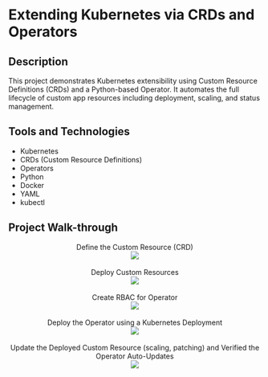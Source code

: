 <h1>Extending Kubernetes via CRDs and Operators</h1>


<h2>Description</h2>
This project demonstrates Kubernetes extensibility using Custom Resource Definitions (CRDs) and a Python-based Operator. It automates the full lifecycle of custom app resources including deployment, scaling, and status management.
<br />


<h2>Tools and Technologies</h2>

- Kubernetes
- CRDs (Custom Resource Definitions)
- Operators
- Python
- Docker
- YAML
- kubectl

<h2>Project Walk-through</h2>

<p align="center">
Define the Custom Resource (CRD) <br />
<img src="https://i.postimg.cc/qRbBm5Hg/1.jpg"/>
<br />
<br />
Deploy Custom Resources <br/>
<img src="https://i.postimg.cc/q7Y4yCsC/2.jpg" />
<br />
<br />
Create RBAC for Operator   <br/>
<img src="https://i.postimg.cc/DfQ3yNMG/3.jpg"/>
<br />
<br />
Deploy the Operator using a Kubernetes Deployment <br/>
<img src="https://i.postimg.cc/8k4XYgYZ/4.jpg" />
<br />
<br />
Update the Deployed Custom Resource (scaling, patching) and Verified the Operator Auto-Updates <br/>
<img src="https://i.postimg.cc/3wWD3mry/5.jpg" />
<br />
<br />

</p>

